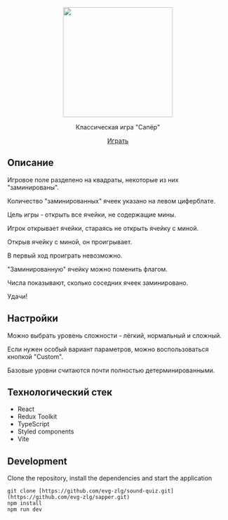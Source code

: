 <div align="center">
 <a href="https://sapper-evg-zlg.netlify.app/" target="_blank">
  <img style="height: 250px" src="https://user-images.githubusercontent.com/85534817/229132774-8627e28b-f8b2-4958-8e48-fa6ad78c87d0.png" />
 </a>
 <p>Классическая игра "Сапёр"</p>
 <a href="https://sapper-evg-zlg.netlify.app/" target="_blank"> Играть </a>
</div>

## Описание
Игровое поле разделено на квадраты, некоторые из них "заминированы". 

Количество "заминированных" ячеек указано на левом циферблате. 

Цель игры - открыть все ячейки, не содержащие мины. 

Игрок открывает ячейки, стараясь не открыть ячейку с миной. 

Открыв ячейку с миной, он проигрывает. 

В первый ход проиграть невозможно. 

"Заминированную" ячейку можно поменить флагом. 

Числа показывают, сколько соседних ячеек заминировано. 

Удачи!

## Настройки
Можно выбрать уровень сложности - лёгкий, нормальный и сложный. 

Если нужен особый вариант параметров, можно воспользоваться кнопкой "Custom". 

Базовые уровни считаются почти полностью детерминированными. 

## Технологический стек
- React
- Redux Toolkit
- TypeScript
- Styled components
- Vite

## Development
Clone the repository, install the dependencies and start the application
```
git clone [https://github.com/evg-zlg/sound-quiz.git](https://github.com/evg-zlg/sapper.git)
npm install
npm run dev
```
